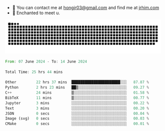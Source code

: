 - 📧 You can contact me at hongjr03@gmail.com and find me at [jrhim.com](https://jrhim.com/)
- 💜 Enchanted to meet u.

![snake_animation](https://raw.githubusercontent.com/hongjr03/hongjr03/output/github-contribution-grid-snake.svg)

<!--START_SECTION:waka-->

```rust
From: 07 June 2024 - To: 14 June 2024

Total Time: 25 hrs 44 mins

Other         22 hrs 37 mins  ██████████████████████░░░   87.87 %
Python        2 hrs 23 mins   ██▒░░░░░░░░░░░░░░░░░░░░░░   09.27 %
C++           24 mins         ▒░░░░░░░░░░░░░░░░░░░░░░░░   01.58 %
BibTeX        11 mins         ▒░░░░░░░░░░░░░░░░░░░░░░░░   00.77 %
Jupyter       3 mins          ░░░░░░░░░░░░░░░░░░░░░░░░░   00.22 %
Text          3 mins          ░░░░░░░░░░░░░░░░░░░░░░░░░   00.20 %
JSON          0 secs          ░░░░░░░░░░░░░░░░░░░░░░░░░   00.04 %
Image (svg)   0 secs          ░░░░░░░░░░░░░░░░░░░░░░░░░   00.03 %
CMake         0 secs          ░░░░░░░░░░░░░░░░░░░░░░░░░   00.01 %
```

<!--END_SECTION:waka-->
